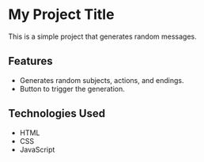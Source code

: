# My Project Title

This is a simple project that generates random messages.

## Features
- Generates random subjects, actions, and endings.
- Button to trigger the generation.

## Technologies Used
- HTML
- CSS
- JavaScript
